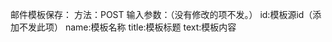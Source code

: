 邮件模板保存：
    方法：POST
    输入参数：（没有修改的项不发。）
        id:模板源id（添加不发此项）
        name:模板名称
        title:模板标题
        text:模板内容
